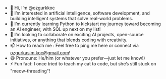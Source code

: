- 👋 Hi, I’m @ozgurkkoc
- 👀 I’m interested in artificial intelligence, software development, and building intelligent systems that solve real-world problems.
- 🌱 I’m currently learning Python to kickstart my journey toward becoming an AI engineer, with SQL up next on my list!
- 💞️ I’m looking to collaborate on exciting AI projects, open-source initiatives, or anything that blends coding with creativity.
- 📫 How to reach me : Feel free to ping me here or connect via ozgurkasim.koc@gmail.com!
- 😄 Pronouns: He/him (or whatever you prefer—just let me know!)
- ⚡ Fun fact: I once tried to teach my cat to code, but she’s still stuck on "meow-threading"!

<!---
ozgurkkoc/ozgurkkoc is a ✨ special ✨ repository because its `README.md` (this file) appears on your GitHub profile.
You can click the Preview link to take a look at your changes.
--->

